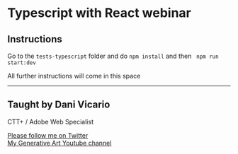 # Typescript with React webinar

## Instructions

Go to the `tests-typescript` folder and do `npm install` and then ` npm run start:dev`

All further instructions will come in this space

---

## Taught by Dani Vicario
CTT+ / Adobe Web Specialist

<a href="https://twitter.com/dani_vicario">Please follow me on Twitter</a>\
<a href="https://www.youtube.com/channel/UCAb7n-USTQyNk5xiBDdgvMg">My Generative Art Youtube channel</a>